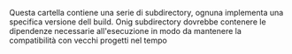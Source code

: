 Questa cartella contiene una serie di subdirectory, ognuna implementa una specifica versione dell build.
Onig subdirectory dovrebbe contenere le dipendenze necessarie all'esecuzione in modo da mantenere la compatibilità con vecchi progetti nel tempo



